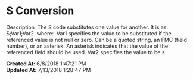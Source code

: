 # S Conversion

Description  The S code substitutes one value for another. It is as:  S;Var1;Var2  where:  Var1 specifies the value to be substituted if the referenced value is not null or zero. Can be a quoted string, an FMC (field number), or an asterisk. An asterisk indicates that the value of the referenced field should be used. Var2 specifies the value to be s  

**Created At:** 6/8/2018 1:47:21 PM  
**Updated At:** 7/13/2018 1:28:47 PM  

